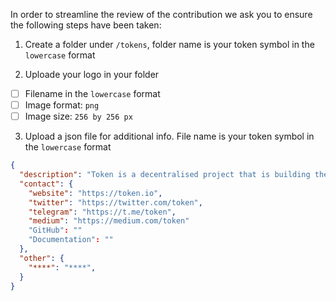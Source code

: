 In order to streamline the review of the contribution we ask you
to ensure the following steps have been taken:

1. Create a folder under `/tokens`, folder name is your token symbol in the `lowercase` format

2. Uploade your logo in your folder

- [ ] Filename in the `lowercase` format
- [ ] Image format: `png`
- [ ] Image size: `256 by 256 px`

3. Upload a json file for additional info. File name is your token symbol in the `lowercase` format

```json
{
  "description": "Token is a decentralised project that is building the future of payments",
  "contact": {
    "website": "https://token.io",
    "twitter": "https://twitter.com/token",
    "telegram": "https://t.me/token",
    "medium": "https://medium.com/token"
    "GitHub": ""
    "Documentation": ""
  },
  "other": {
    "****": "****",
  }
}
```